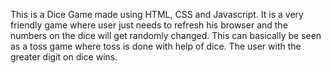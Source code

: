 This is a Dice Game made using HTML, CSS and Javascript. It is a very friendly game where user just needs to refresh his browser 
and the numbers on the dice will get randomly changed. This can basically be seen as a toss game where toss is done with help of dice.
The user with the greater digit on dice wins.
